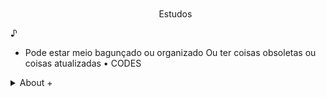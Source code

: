    <!--título-->
<div id="user-content-toc">
  <ul align="center">
    <summary><h1 style="display: inline-block"></h1>Estudos</summary>
</div>

<!-- Presentation -->
<p>
  ♪

  -    Pode estar meio bagunçado ou organizado
   Ou ter coisas obsoletas ou coisas atualizadas
    • CODES
</p>

<!-- Dropdown -->
<details>
  <summary>About +</summary>
   
   #### AleatoriamenteRandom
   
  FaeL
</details>


